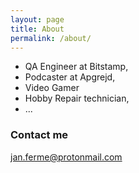 ```yaml
---
layout: page
title: About
permalink: /about/
---
```


- QA Engineer at Bitstamp, 
- Podcaster at Apgrejd, 
- Video Gamer
- Hobby Repair technician, 
- ...

### Contact me

[jan.ferme@protonmail.com](mailto:jan.ferme@protonmail.com)
